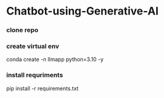 # Chatbot-using-Generative-AI


### clone repo


### create virtual env

conda create -n llmapp python=3.10 -y

### install requriments

pip install -r requirements.txt